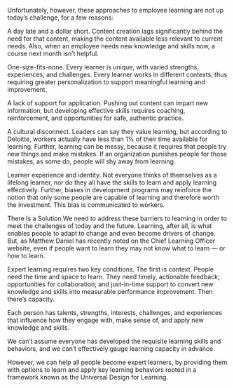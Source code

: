 Unfortunately, however, these approaches to employee learning are not up today’s challenge, for a few reasons:

A day late and a dollar short. Content creation lags significantly behind the need for that content, making the content available less relevant to current needs. Also, when an employee needs new knowledge and skills now, a course next month isn’t helpful.

One-size-fits-none. Every learner is unique, with varied strengths, experiences, and challenges. Every learner works in different contexts, thus requiring greater personalization to support meaningful learning and improvement.

A lack of support for application. Pushing out content can impart new information, but developing effective skills requires coaching, reinforcement, and opportunities for safe, authentic practice.

A cultural disconnect. Leaders can say they value learning, but according to Deloitte, workers actually have less than 1% of their time available for learning. Further, learning can be messy, because it requires that people try new things and make mistakes. If an organization punishes people for those mistakes, as some do, people will shy away from learning.

Learner experience and identity. Not everyone thinks of themselves as a lifelong learner, nor do they all have the skills to learn and apply learning effectively. Further, biases in development programs may reinforce the notion that only some people are capable of learning and therefore worth the investment. This bias is communicated to workers.

There Is a Solution
We need to address these barriers to learning in order to meet the challenges of today and the future. Learning, after all, is what enables people to adapt to change and even become drivers of change. But, as Matthew Daniel has recently noted on the Chief Learning Officer website, even if people want to learn they may not know what to learn — or how to learn.

Expert learning requires two key conditions. The first is context. People need the time and space to learn. They need timely, actionable feedback; opportunities for collaboration; and just-in-time support to convert new knowledge and skills into measurable performance improvement. Then there’s capacity. 

Each person has talents, strengths, interests, challenges, and experiences that influence how they engage with, make sense of, and apply new knowledge and skills. 

We can’t assume everyone has developed the requisite learning skills and behaviors, and we can’t effectively gauge learning capacity in advance. 

However, we can help all people become expert learners, by providing them with options to learn and apply key learning behaviors rooted in a framework known as the Universal Design for Learning.
